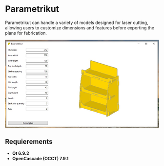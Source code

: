 # Parametrikut

Parametrikut can handle a variety of models designed for laser cutting, allowing users to customize dimensions and features before exporting the plans for fabrication.

![Screenshot](images/screenshot.jpg?raw=true)

## Requierements

- **Qt 6.9.2**  
- **OpenCascade (OCCT) 7.9.1**